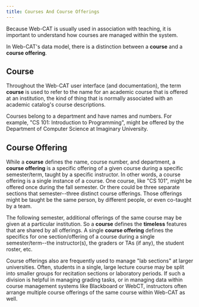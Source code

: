 ```yaml
---
title: Courses And Course Offerings
---
```

Because Web-CAT is usually used in association with teaching, it is important to understand
how courses are managed within the system.

In Web-CAT's data model, there is a distinction between a **course** and a **course offering**.

## Course 

Throughout the Web-CAT user interface (and documentation), the term **course** is
used to refer to the name for an academic course that is offered at an institution, the
kind of thing that is normally associated with an academic catalog's course descriptions.

Courses belong to a department and have names and numbers.  For example, "CS 101: Introduction
to Programming", might be offered by the Department of Computer Science at Imaginary
University.

## Course Offering 

While a **course** defines the name, course number, and department, a **course offering**
is a specific offering of a given course during a specific semester/term, taught by a
specific instructor.  In other words, a course offering is a single instance of a course.  One
course, like "CS 101", might be offered once during the fall semester.  Or there could
be three separate sections that semester--three distinct course offerings.  Those offerings
might be taught be the same person, by different people, or even co-taught by a team.

The following semester, additional offerings of the same course may be given at a
particular institution.  So a **course** defines the **timeless** features that are shared
by all offerings.  A single **course offering** defines the specifics for one section/offering
of a course during a single semester/term--the instructor(s), the graders or TAs (if any),
the student roster, etc.

Course offerings also are frequently used to manage "lab sections" at larger universities.
Often, students in a single, large lecture course may be split into smaller groups for
recitation sections or laboratory periods.  If such a division is helpful in managing grading
tasks, or in managing data within course management systems like Blackboard or WebCT,
instructors often arrange multiple course offerings of the same course within Web-CAT as
well.
